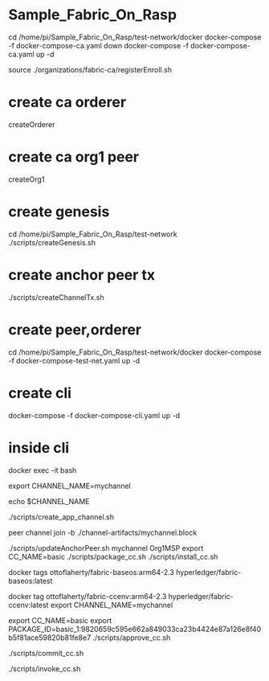 # Sample_Fabric_On_Rasp
cd /home/pi/Sample_Fabric_On_Rasp/test-network/docker
docker-compose -f docker-compose-ca.yaml down
docker-compose -f docker-compose-ca.yaml up -d


source ./organizations/fabric-ca/registerEnroll.sh
# create ca orderer
createOrderer 
# create ca org1 peer
createOrg1

# create genesis
cd /home/pi/Sample_Fabric_On_Rasp/test-network
./scripts/createGenesis.sh 

# create anchor peer tx
./scripts/createChannelTx.sh 

# create peer,orderer
cd /home/pi/Sample_Fabric_On_Rasp/test-network/docker
docker-compose -f docker-compose-test-net.yaml up -d

# create cli
docker-compose -f docker-compose-cli.yaml up -d

# inside cli
docker exec -it <container id> bash

export CHANNEL_NAME=mychannel 
<!--  -->
echo $CHANNEL_NAME
<!-- fetch  -->
./scripts/create_app_channel.sh
<!-- join channel -->
peer channel join -b ./channel-artifacts/mychannel.block
<!-- update anchor peer -->
./scripts/updateAnchorPeer.sh mychannel Org1MSP
export CC_NAME=basic 
./scripts/package_cc.sh 
./scripts/install_cc.sh

<!-- set the tag baseos -->
docker tags ottoflaherty/fabric-baseos:arm64-2.3 hyperledger/fabric-baseos:latest
<!-- set the tag ccenv -->
docker tag ottoflaherty/fabric-ccenv:arm64-2.3 hyperledger/fabric-ccenv:latest
export CHANNEL_NAME=mychannel 

export CC_NAME=basic 
export PACKAGE_ID=basic_1:9820659c595e662a849033ca23b4424e87a126e8f40b5f81ace59820b81fe8e7
./scripts/approve_cc.sh 

./scripts/commit_cc.sh 

./scripts/invoke_cc.sh 

